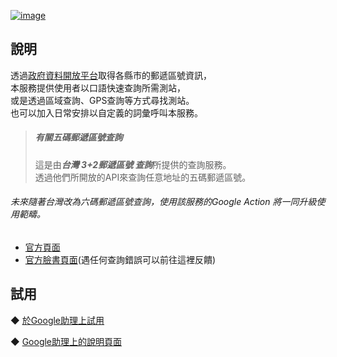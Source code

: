  [![image](https://lh3.googleusercontent.com/I_NnCp30icOJul74LqvuhrXakeM0xhFWBKp0nRQ8dGMoqAqg4BSmwG4UyRvZYpTuluSfXS-CERDu=s81)](https://assistant.google.com/services/a/uid/000000ccf8e1037c)
  
說明
-------
  透過[政府資料開放平台](https://data.gov.tw/)取得各縣市的郵遞區號資訊，  
  本服務提供使用者以口語快速查詢所需測站，  
  或是透過區域查詢、GPS查詢等方式尋找測站。  
  也可以加入日常安排以自定義的詞彙呼叫本服務。  
  
  >##### 有關五碼郵遞區號查詢
  >這是由***台灣 3+2郵遞區號 查詢***所提供的查詢服務。  
  >透過他們所開放的API來查詢任意地址的五碼郵遞區號。  
  ###### 未來隨著台灣改為六碼郵遞區號查詢，使用該服務的Google Action 將一同升級使用範疇。
  * [官方頁面](http://zip5.5432.tw/)
  * [官方臉書頁面](https://www.facebook.com/twzip5/)(遇任何查詢錯誤可以前往這裡反饋)    
 
試用
------- 
◆ [於Google助理上試用](https://assistant.google.com/services/invoke/uid/000000ccf8e1037c)
  
◆ [Google助理上的說明頁面](https://assistant.google.com/services/a/uid/000000ccf8e1037c)
